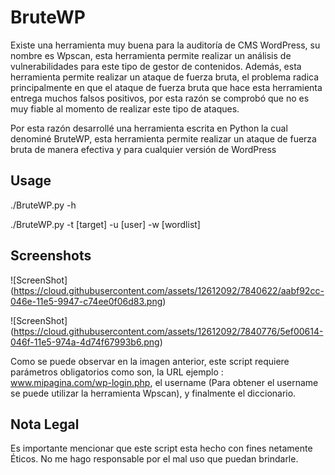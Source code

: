 # BruteWP

Existe una herramienta muy buena para la auditoría de CMS WordPress, su nombre es Wpscan, esta herramienta permite realizar un análisis de vulnerabilidades para este tipo de gestor de contenidos. Además, esta herramienta permite realizar un ataque de fuerza bruta, el problema radica principalmente en que el ataque de fuerza bruta que hace esta herramienta entrega muchos falsos positivos, por esta razón se comprobó que no es muy fiable al momento de realizar este tipo de ataques.

Por esta razón desarrollé una herramienta escrita en Python la cual denominé BruteWP, esta herramienta permite realizar un ataque de fuerza bruta de manera efectiva y para cualquier versión de WordPress


Usage
----

./BruteWP.py -h 

./BruteWP.py -t [target] -u [user] -w [wordlist]      



Screenshots
----


![ScreenShot] (https://cloud.githubusercontent.com/assets/12612092/7840622/aabf92cc-046e-11e5-9947-c74ee0f06d83.png)

![ScreenShot] (https://cloud.githubusercontent.com/assets/12612092/7840776/5ef00614-046f-11e5-974a-4d74f67993b6.png)



Como se puede observar en la imagen anterior, este script  requiere parámetros obligatorios como son, la URL ejemplo : www.mipagina.com/wp-login.php, el username (Para obtener el username se puede utilizar la herramienta Wpscan), y finalmente el diccionario.

Nota Legal
----

Es importante mencionar que este script esta hecho con fines netamente Éticos. No me hago responsable por el mal uso que puedan brindarle.

